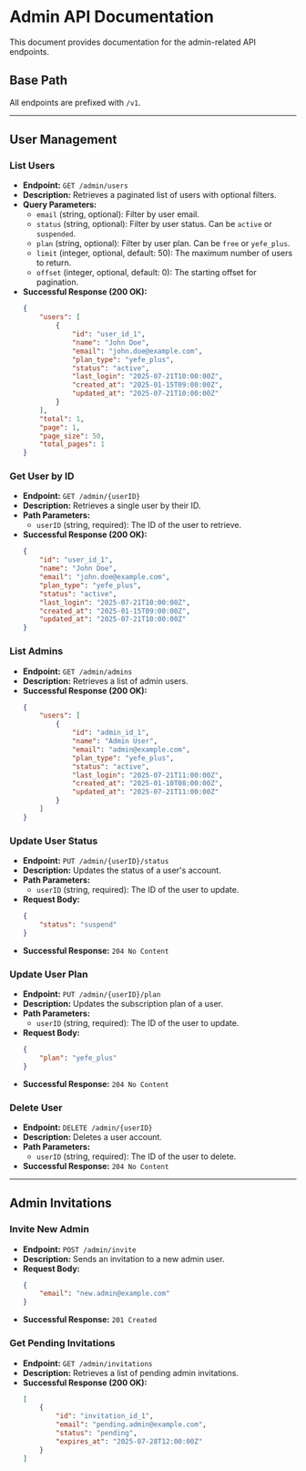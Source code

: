 # Admin API Documentation

This document provides documentation for the admin-related API endpoints.

## Base Path

All endpoints are prefixed with `/v1`.

---

## User Management

### List Users

- **Endpoint:** `GET /admin/users`
- **Description:** Retrieves a paginated list of users with optional filters.
- **Query Parameters:**
    - `email` (string, optional): Filter by user email.
    - `status` (string, optional): Filter by user status. Can be `active` or `suspended`.
    - `plan` (string, optional): Filter by user plan. Can be `free` or `yefe_plus`.
    - `limit` (integer, optional, default: 50): The maximum number of users to return.
    - `offset` (integer, optional, default: 0): The starting offset for pagination.
- **Successful Response (200 OK):**
    ```json
    {
        "users": [
            {
                "id": "user_id_1",
                "name": "John Doe",
                "email": "john.doe@example.com",
                "plan_type": "yefe_plus",
                "status": "active",
                "last_login": "2025-07-21T10:00:00Z",
                "created_at": "2025-01-15T09:00:00Z",
                "updated_at": "2025-07-21T10:00:00Z"
            }
        ],
        "total": 1,
        "page": 1,
        "page_size": 50,
        "total_pages": 1
    }
    ```

### Get User by ID

- **Endpoint:** `GET /admin/{userID}`
- **Description:** Retrieves a single user by their ID.
- **Path Parameters:**
    - `userID` (string, required): The ID of the user to retrieve.
- **Successful Response (200 OK):**
    ```json
    {
        "id": "user_id_1",
        "name": "John Doe",
        "email": "john.doe@example.com",
        "plan_type": "yefe_plus",
        "status": "active",
        "last_login": "2025-07-21T10:00:00Z",
        "created_at": "2025-01-15T09:00:00Z",
        "updated_at": "2025-07-21T10:00:00Z"
    }
    ```

### List Admins

- **Endpoint:** `GET /admin/admins`
- **Description:** Retrieves a list of admin users.
- **Successful Response (200 OK):**
    ```json
    {
        "users": [
            {
                "id": "admin_id_1",
                "name": "Admin User",
                "email": "admin@example.com",
                "plan_type": "yefe_plus",
                "status": "active",
                "last_login": "2025-07-21T11:00:00Z",
                "created_at": "2025-01-10T08:00:00Z",
                "updated_at": "2025-07-21T11:00:00Z"
            }
        ]
    }
    ```

### Update User Status

- **Endpoint:** `PUT /admin/{userID}/status`
- **Description:** Updates the status of a user's account.
- **Path Parameters:**
    - `userID` (string, required): The ID of the user to update.
- **Request Body:**
    ```json
    {
        "status": "suspend"
    }
    ```
- **Successful Response:** `204 No Content`

### Update User Plan

- **Endpoint:** `PUT /admin/{userID}/plan`
- **Description:** Updates the subscription plan of a user.
- **Path Parameters:**
    - `userID` (string, required): The ID of the user to update.
- **Request Body:**
    ```json
    {
        "plan": "yefe_plus"
    }
    ```
- **Successful Response:** `204 No Content`

### Delete User

- **Endpoint:** `DELETE /admin/{userID}`
- **Description:** Deletes a user account.
- **Path Parameters:**
    - `userID` (string, required): The ID of the user to delete.
- **Successful Response:** `204 No Content`

---

## Admin Invitations

### Invite New Admin

- **Endpoint:** `POST /admin/invite`
- **Description:** Sends an invitation to a new admin user.
- **Request Body:**
    ```json
    {
        "email": "new.admin@example.com"
    }
    ```
- **Successful Response:** `201 Created`

### Get Pending Invitations

- **Endpoint:** `GET /admin/invitations`
- **Description:** Retrieves a list of pending admin invitations.
- **Successful Response (200 OK):**
    ```json
    [
        {
            "id": "invitation_id_1",
            "email": "pending.admin@example.com",
            "status": "pending",
            "expires_at": "2025-07-28T12:00:00Z"
        }
    ]
    ```
